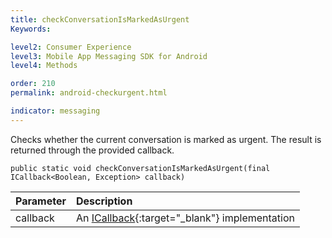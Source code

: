 ```yaml
---
title: checkConversationIsMarkedAsUrgent
Keywords:

level2: Consumer Experience
level3: Mobile App Messaging SDK for Android
level4: Methods

order: 210
permalink: android-checkurgent.html

indicator: messaging
---
```


Checks whether the current conversation is marked as urgent. The result is returned through the provided callback.

`public static void checkConversationIsMarkedAsUrgent(final ICallback<Boolean, Exception> callback)`

| Parameter | Description |
| :--- | :--- |
| callback | An [ICallback](android-callbacks-index.html){:target="_blank"} implementation |